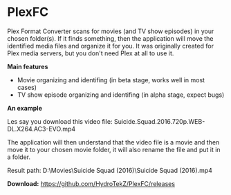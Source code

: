 # PlexFC
Plex Format Converter scans for movies (and TV show episodes) in your chosen folder(s). If it finds something, then the application will move the identified media files and organize it for you. It was originally created for Plex media servers, but you don't need Plex at all to use it.

**Main features**
* Movie organizing and identifing (in beta stage, works well in most cases)
* TV show episode organizing and identifing (in alpha stage, expect bugs)

**An example**

Les say you download this video file: Suicide.Squad.2016.720p.WEB-DL.X264.AC3-EVO.mp4

The application will then understand that the video file is a movie and then move it to your chosen movie folder, it will also rename the file and put it in a folder.

Result path: D:\Movies\Suicide Squad (2016)\Suicide Squad (2016).mp4

**Download:** https://github.com/HydroTekZ/PlexFC/releases

